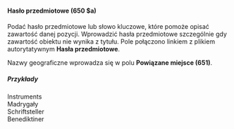 #### **Hasło przedmiotowe (650 $a)**

#### 
Podać hasło przedmiotowe lub słowo kluczowe, które pomoże opisać zawartość danej pozycji. Wprowadzić hasła przedmiotowe szczególnie gdy zawartość obiektu nie wynika z tytułu. Pole połączono linkiem z plikiem autorytatywnym **Hasła przedmiotowe**. 

Nazwy geograficzne wprowadza się w polu **Powiązane miejsce (651)**.

##### Przykłady  
Instruments  
Madrygały  
Schriftsteller   
Benediktiner